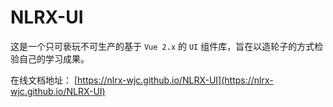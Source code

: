 # NLRX-UI

这是一个只可亵玩不可生产的基于 `Vue 2.x` 的 `UI` 组件库，旨在以造轮子的方式检验自己的学习成果。

在线文档地址： [https://nlrx-wjc.github.io/NLRX-UI](https://nlrx-wjc.github.io/NLRX-UI)

